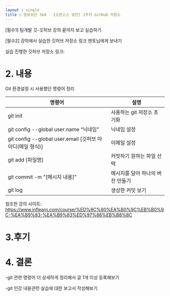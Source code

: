 ```yaml
---
layout : single
title : 정보보안 SUA - [오픈소스 보안] 1주차 GitHub 저장소
---
```




[필수1] 팀개발 깃-깃허브 강의 끝까지 보고 실습하기

[필수2] 강의에서 실습한 깃허브 저장소 링크 멘토님에게 보내기

실습 진행한 깃허브 저장소 링크: 


# 2. 내용

Git 환경설정 시 사용했던 명령어 정리

| 명령어                                                    | 설명                             |
| --------------------------------------------------------- | -------------------------------- |
| git init                                                  | 사용하는 git 저장소 초기화       |
| git config --global user.name “닉네임”                    | 닉네임 설정                      |
| git config --global user.email [깃허브 아이디(메일 형식)] | 이메일 설정                      |
| git add [파일명]                                          | 커밋하기 원하는 파일 선택        |
| git commit -m "[메시지 내용]"                             | 메시지를 달아 하나의 버전 만들기 |
| git log                                                   | 생성한 커밋 보기                 |



참조한 강의 사이트: https://www.inflearn.com/course/%ED%8C%80%EA%B0%9C%EB%B0%9C-%EA%B9%83-%EA%B9%83%ED%97%88%EB%B8%8C

# 3.후기







# 4. 결론

-git 관련 명령어 더 상세하게 정리해서 글 1개 이상 등록해보기

-git 인강 내용관련 실습에 대한 보고서 작성해보기



